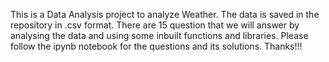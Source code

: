 This is a Data Analysis project to analyze Weather.
The data is saved in the repository in .csv format.
There are 15 question that we will answer by analysing the data and using some inbuilt functions and libraries.
Please follow the ipynb notebook for the questions and its solutions. Thanks!!!